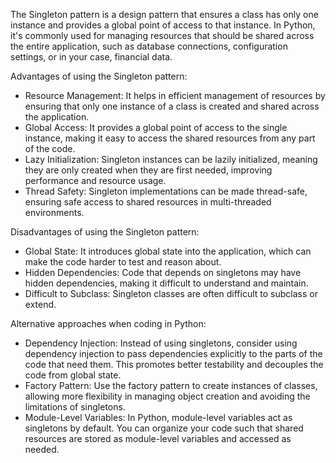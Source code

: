 The Singleton pattern is a design pattern that ensures a class has only one instance and provides a global point of access to that instance. In Python, it's commonly used for managing resources that should be shared across the entire application, such as database connections, configuration settings, or in your case, financial data.

Advantages of using the Singleton pattern:
- Resource Management: It helps in efficient management of resources by ensuring that only one instance of a class is created and shared across the application.
- Global Access: It provides a global point of access to the single instance, making it easy to access the shared resources from any part of the code.
- Lazy Initialization: Singleton instances can be lazily initialized, meaning they are only created when they are first needed, improving performance and resource usage.
- Thread Safety: Singleton implementations can be made thread-safe, ensuring safe access to shared resources in multi-threaded environments.

Disadvantages of using the Singleton pattern:
- Global State: It introduces global state into the application, which can make the code harder to test and reason about.
- Hidden Dependencies: Code that depends on singletons may have hidden dependencies, making it difficult to understand and maintain.
- Difficult to Subclass: Singleton classes are often difficult to subclass or extend.

Alternative approaches when coding in Python:
- Dependency Injection: Instead of using singletons, consider using dependency injection to pass dependencies explicitly to the parts of the code that need them. This promotes better testability and decouples the code from global state.
- Factory Pattern: Use the factory pattern to create instances of classes, allowing more flexibility in managing object creation and avoiding the limitations of singletons.
- Module-Level Variables: In Python, module-level variables act as singletons by default. You can organize your code such that shared resources are stored as module-level variables and accessed as needed.